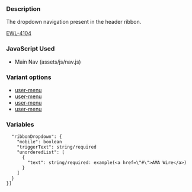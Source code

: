 ### Description
The dropdown navigation present in the header ribbon.

[EWL-4104](https://issues.ama-assn.org/browse/EWL-4104)


### JavaScript Used
* Main Nav (assets/js/nav.js)

### Variant options
* [user-menu](./?p=molecules/ribbon-dropdown~user-menu)
* [user-menu](./?p=molecules/ribbon-dropdown~user-menu-auth)
* [user-menu](./?p=molecules-ribbon-dropdown-mobile-auth)
* [user-menu](./?molecules-ribbon-dropdown-mobile)

### Variables
~~~
  "ribbonDropdown": {
    "mobile": boolean
    "triggerText": string/required
    "unorderedList": [
      {
        "text": string/required: example(<a href=\"#\">AMA Wire</a>)
      }
    ]
  }
}]
~~~